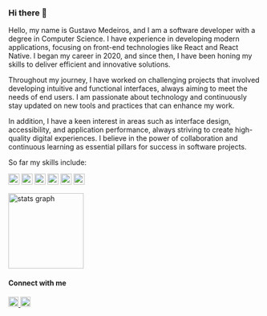 ### Hi there 👋

Hello, my name is Gustavo Medeiros, and I am a software developer with a degree in Computer Science. I have experience in developing modern applications, focusing on front-end technologies like React and React Native. I began my career in 2020, and since then, I have been honing my skills to deliver efficient and innovative solutions.

Throughout my journey, I have worked on challenging projects that involved developing intuitive and functional interfaces, always aiming to meet the needs of end users. I am passionate about technology and continuously stay updated on new tools and practices that can enhance my work.

In addition, I have a keen interest in areas such as interface design, accessibility, and application performance, always striving to create high-quality digital experiences. I believe in the power of collaboration and continuous learning as essential pillars for success in software projects.

So far my skills include:

<p>  
<img alt="React" src="https://img.shields.io/badge/react%20-%2320232a.svg?&style=for-the-badge&logo=react&logoColor=%2361DAFB" height="22" />
  <img alt="JavaScript" src="https://img.shields.io/badge/javascript%20-%23323330.svg?&style=for-the-badge&logo=javascript&logoColor=%23F7DF1E" height="22" />
  <img alt="Typescript" src="https://img.shields.io/badge/typescript-%23007ACC.svg?style=for-the-badge&logo=typescript&logoColor=white" height="22" />
<img alt="Redux" src="https://img.shields.io/badge/redux-%23593d88.svg?style=for-the-badge&logo=redux&logoColor=white" height="22" />
  <img alt="Next JS" src="https://img.shields.io/badge/Next-black?style=for-the-badge&logo=next.js&logoColor=white" height="22" />
  <img alt="Firebase" src="https://img.shields.io/badge/firebase-%23039BE5.svg?style=for-the-badge&logo=firebase" height="22" />
</p>

<div align="left">
  <img src="https://github-readme-stats.vercel.app/api?%20%20%20hide_title=false&hide_rank=false&show_icons=true&include_all_commits=true&count_private=true&disable_animations=false&theme=dracula&locale=en&hide_border=false&username=Gustavo067" height="150" alt="stats graph"  />
</div>

#### Connect with me

<a href="https://linkedin.com/in/gustavo067" rel="noopener noreferrer">
  <img src="https://img.shields.io/badge/LinkedIn-blue?style=flat-square&logo=Linkedin&logoColor=white"
    alt="Gustavo067 LinkedIn"
    height="20">
</a>

<a href="https://gustavodev067.netlify.app/" style="text-decoration: none;">
 <img src="https://img.shields.io/badge/Meu%20Portf%C3%B3lio-%23346541?style=flat&logo=tag&logoColor=white"
    alt="Gustavo067"
    height="20">
</a>



